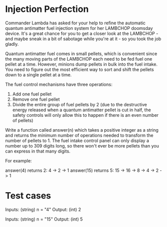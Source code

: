 Injection Perfection
=========================

Commander Lambda has asked for your help to refine the automatic quantum antimatter fuel injection system for her LAMBCHOP doomsday device. It's a great chance for you to get a closer 
look at the LAMBCHOP - and maybe sneak in a bit of sabotage while you're at it - so you took the job gladly. 

Quantum antimatter fuel comes in small pellets, which is convenient since the many moving parts of the LAMBCHOP each need to be fed fuel one pellet at a time. However, minions dump pellets in 
bulk into the fuel intake. You need to figure out the most efficient way to sort and shift the pellets down to a single pellet at a time. 

The fuel control mechanisms have three operations: 

1. Add one fuel pellet
2. Remove one fuel pellet
3. Divide the entire group of fuel pellets by 2 (due to the destructive energy released when a quantum antimatter pellet is cut in half, the safety controls will only allow this to happen if 
there is an even number of pellets)

Write a function called answer(n) which takes a positive integer as a string and returns the minimum number of operations needed to transform the number of pellets to 1. The fuel intake 
control panel can only display a number up to 309 digits long, so there won't ever be more pellets than you can express in that many digits.

For example:

answer(4) returns 2: 4 -> 2 -> 1
answer(15) returns 5: 15 -> 16 -> 8 -> 4 -> 2 -> 1

Test cases
==========

Inputs:
    (string) n = "4"
Output:
    (int) 2

Inputs:
    (string) n = "15"
Output:
    (int) 5
